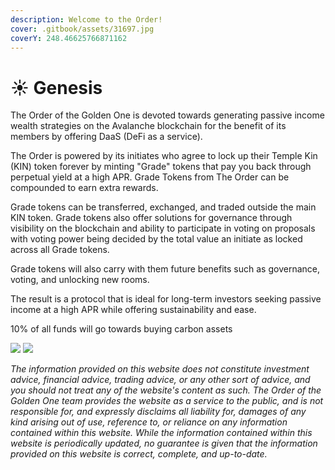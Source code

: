 ```yaml
---
description: Welcome to the Order!
cover: .gitbook/assets/31697.jpg
coverY: 248.46625766871162
---
```


# ☀ Genesis

The Order of the Golden One is devoted towards generating passive income wealth strategies on the Avalanche blockchain for the benefit of its members by offering DaaS (DeFi as a service).&#x20;

The Order is powered by its initiates who agree to lock up their Temple Kin (KIN) token forever by minting "Grade" tokens that pay you back through perpetual yield at a high APR. Grade Tokens from The Order can be compounded to earn extra rewards.

Grade tokens can be transferred, exchanged, and traded outside the main KIN token. Grade tokens also offer solutions for governance through visibility on the blockchain and ability to participate in voting on proposals with voting power being decided by the total value an initiate as locked across all Grade tokens.

Grade tokens will also carry with them future benefits such as governance, voting, and unlocking new rooms.

The result is a protocol that is ideal for long-term investors seeking passive income at a high APR while offering sustainability and ease.

10% of all funds will go towards buying carbon assets

![](.gitbook/assets/pd206-21a\_1.jpg) ![](<.gitbook/assets/il\_fullxfull.1751107848\_e4bv (1).jpg>)

_The information provided on this website does not constitute investment advice, financial advice, trading advice, or any other sort of advice, and you should not treat any of the website's content as such. The Order of the Golden One team provides the website as a service to the public, and is not responsible for, and expressly disclaims all liability for, damages of any kind arising out of use, reference to, or reliance on any information contained within this website. While the information contained within this website is periodically updated, no guarantee is given that the information provided on this website is correct, complete, and up-to-date._
